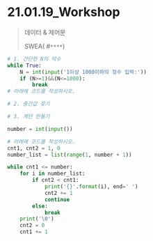 # 21.01.19_Workshop

> 데이터 & 제어문
>
> SWEA( #`****`)



```python
# 1. 간단한 N의 약수
while True:
    N = int(input('1이상 1000이하의 정수 입력:'))
	if (N>=1)&&(N<=1000):
        break
# 아래에 코드를 작성하시오.


```

```python
# 2. 중간값 찾기
```

```python
# 3. 계단 만들기

number = int(input())

# 아래에 코드를 작성하시오.
cnt1, cnt2 = 1, 0
number_list = list(range(1, number + 1))

while cnt1 <= number:
    for i in number_list:
    	if cnt2 < cnt1:
        	print('{}'.format(i), end=' ')
            cnt2 += 1
            continue
        else:
            break
    print('\0')
    cnt2 = 0
    cnt1 += 1
```

